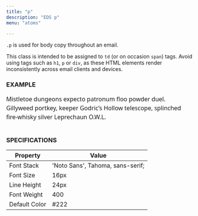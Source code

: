 ```yaml
---
title: "p"
description: "EDS p"
menu: "atoms"

---
```


`.p` is used for body copy throughout an email.

<div class="note">
This class is intended to be assigned to <code>td</code> (or on occasion <code>span</code>) tags. Avoid using tags such as <code>h1</code>, <code>p</code> or <code>div</code>, as these HTML elements render inconsistently across email clients and devices.
</div>

### EXAMPLE
<span style="font-family: 'Noto Sans', Tahoma, sans-serif;font-size:16px;font-weight:400;line-height:24px;text-transform:none;">Mistletoe dungeons expecto patronum floo powder duel. Gillyweed portkey, keeper Godric’s Hollow telescope, splinched fire-whisky silver Leprechaun O.W.L.</span>
<br><br>
### SPECIFICATIONS

Property | Value
--- | ---
Font Stack | 'Noto Sans', Tahoma, sans-serif;
Font Size | 16px
Line Height | 24px
Font Weight | 400
Default Color | #222
